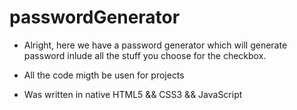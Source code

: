 # passwordGenerator

*  Alright, here we have a password generator which will generate password inlude all the stuff you choose for the checkbox.

*  All the code migth be usen for projects

*  Was written in native HTML5 && CSS3 && JavaScript
